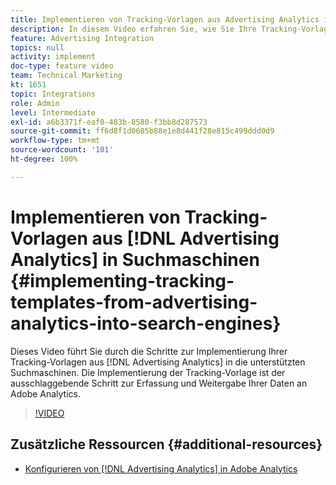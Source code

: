```yaml
---
title: Implementieren von Tracking-Vorlagen aus Advertising Analytics in Suchmaschinen
description: In diesem Video erfahren Sie, wie Sie Ihre Tracking-Vorlagen aus Advertising Analytics in die unterstützten Suchmaschinen implementieren. Die Implementierung der Tracking-Vorlage ist der ausschlaggebende Schritt zur Erfassung und Weitergabe Ihrer Daten an Adobe Analytics.
feature: Advertising Integration
topics: null
activity: implement
doc-type: feature video
team: Technical Marketing
kt: 1651
topic: Integrations
role: Admin
level: Intermediate
exl-id: a6b3371f-eaf0-483b-8580-f3bb8d287573
source-git-commit: ff6d8f1d0605b88e1e8d441f28e815c499ddd0d9
workflow-type: tm+mt
source-wordcount: '101'
ht-degree: 100%

---
```


# Implementieren von Tracking-Vorlagen aus [!DNL Advertising Analytics] in Suchmaschinen {#implementing-tracking-templates-from-advertising-analytics-into-search-engines}

Dieses Video führt Sie durch die Schritte zur Implementierung Ihrer Tracking-Vorlagen aus [!DNL Advertising Analytics] in die unterstützten Suchmaschinen. Die Implementierung der Tracking-Vorlage ist der ausschlaggebende Schritt zur Erfassung und Weitergabe Ihrer Daten an Adobe Analytics.

>[!VIDEO](https://video.tv.adobe.com/v/23120/?quality=12)

## Zusätzliche Ressourcen {#additional-resources}

* [Konfigurieren von  [!DNL Advertising Analytics]  in Adobe Analytics](https://experienceleague.adobe.com/docs/analytics-learn/tutorials/integrations/ad-cloud/configuring-advertising-analytics.html?lang=de)
